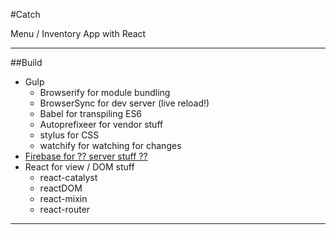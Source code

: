 #Catch

Menu / Inventory App with React

___

##Build
* Gulp
	- Browserify for module bundling
	- BrowserSync for dev server (live reload!)
	- Babel for transpiling ES6
	- Autoprefixeer for vendor stuff
	- stylus for CSS
	- watchify for watching for changes
* [Firebase for ?? server stuff ??](https://firebase.google.com/)
*  React for view / DOM stuff
	-  react-catalyst
	-  reactDOM
	-  react-mixin
	-  react-router

___

